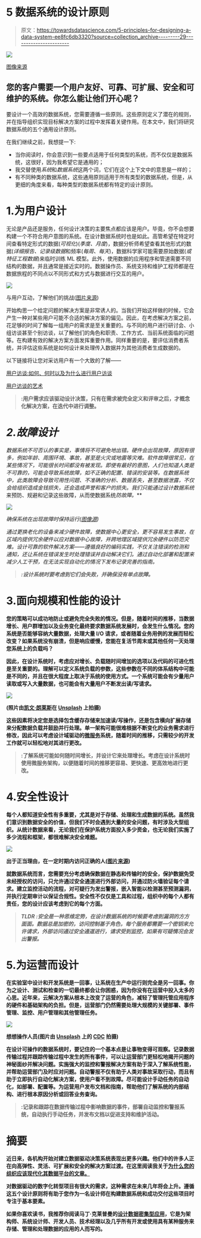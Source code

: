 # 5 数据系统的设计原则

> 原文：<https://towardsdatascience.com/5-principles-for-designing-a-data-system-ee8fc6db3320?source=collection_archive---------29----------------------->

![](img/db3d6b96121a541e9e1eec3e84230a25.png)

[图像来源](https://www.pexels.com/photo/woman-in-red-long-sleeve-writing-on-chalk-board-3769714/)

## 您的客户需要一个用户友好、可靠、可扩展、安全和可维护的系统。你怎么能让他们开心呢？

要设计一个高效的数据系统，您需要遵循一些原则。这些原则定义了潜在的规则，并在指导组织实现目标解决方案的过程中发挥着关键作用。在本文中，我们将研究数据系统的五个通用设计原则。

在我们继续之前，我想提一下:

*   当你阅读时，你会意识到一些要点适用于任何类型的系统，而不仅仅是数据系统，这很好，因为我希望它是通用的；
*   我交替使用*系统*和*数据系统*这两个词，它们在这个上下文中的意思是一样的；
*   有不同种类的数据系统，这些通用原则适用于所有类型的数据系统，但是，从更细的角度来看，每种类型的数据系统都有特定的设计原则。

# 1.为用户设计

无论是产品还是服务，任何设计决策的主要焦点都应该是用户。毕竟，你不会想要构建一个不符合用户意图的系统。在设计数据系统时也是如此。高管希望在特定时间查看特定形式的数据(*可视化*)(*季度、月度*)，数据分析师希望查看其他形式的数据(*详细报告、记录级数据*和频率(*每周、每天*)，数据科学家可能需要原始数据(*或特征工程数据*)来临时训练 ML 模型。此外，使用数据的应用程序和管道需要不同结构的数据，并且通常是接近实时的。数据操作员、系统支持和维护工程师都是在数据旅程的不同点以不同形式和方式与数据进行交互的用户。

![](img/843a6684b3624c99013e21f57e38d872.png)

与用户互动，了解他们的挑战([图片来源](https://www.pexels.com/photo/two-talking-women-while-using-laptop-1311547/))

开始构思一个给定问题的解决方案是非常诱人的。当我们开始这样做的时候，它会产生一种对某些用户可能不合适的解决方案的偏见。因此，在考虑解决方案之前，花足够的时间了解每一组用户的需求是至关重要的。与不同的用户进行研讨会、小组访谈甚至个别访谈，以了解他们的角色和职责、工作方式、当前系统面临的问题等。在构建有效的解决方案方面发挥重要作用。同样重要的是，要评估消费者系统，并评估这些系统是如何设计来处理传入数据并为其他消费者生成数据的。

以下链接将让您对采访用户有一个大致的了解——

[用户访谈:如何、何时以及为什么进行用户访谈](https://www.nngroup.com/articles/user-interviews/)

[用户访谈的艺术](https://medium.springboard.com/the-art-of-the-user-interview-cf40d1ca62e8)

> **:用户需求应该驱动设计决策，只有在需求被完全定义和评审之后，才概念化解决方案，在迭代中进行调整。**

# *2.故障设计*

*数据系统不可否认的事实是，事情将不可避免地出错。硬件会出现故障，原因有很多，例如年龄、周围环境、事故，甚至是火灾或地震等灾难。软件故障很常见，在某些情况下，可能很长时间都没有被发现。即使有最好的意图，人们也知道人类是不可靠的，可能会导致系统故障，如不正确的配置、错误的安装等。在数据系统中，此类故障会导致可用性问题、不准确的分析、数据丢失，甚至数据泄露，不仅会给组织造成金钱损失，还会造成声誉和客户的损失。我们只能通过设计数据系统*来预防、规避和记录这些故障，从而使数据系统*防故障。***

*![](img/773e0569a5481ff68492ecfffe3af4a6.png)*

*确保系统在出现故障时保持运行([图像源](https://www.pexels.com/photo/black-escalator-2876838/))*

*通过更换老化的设备来减少硬件故障，使数据中心更安全，更不容易发生事故，在区域内提供冗余硬件以应对数据中心故障，并跨地理区域提供冗余硬件以防范灾难。设计可靠的软件解决方案——遵循良好的编码实践，不仅关注错误的检测和通知，还让系统在错误发生时处理错误并自动解决它们。通过自动化部署和配置来减少人工干预，在无法实现自动化的情况下发布记录完善的指南。*

> ***:设计系统时要考虑到它们会失败，并确保没有单点故障。***

# **3.面向规模和性能的设计**

**您的策略可以成功地防止或避免完全失败的情况。但是，随着时间的推移，当数据增长、用户群增加以及业务变化最终要求数据系统发展时，会发生什么情况。您的系统是否能够容纳大量数据，处理大量 I/O 请求，或者随着业务用例的发展而轻松改变？如果系统没有崩溃，但是响应缓慢，您能在复活节周末或其他任何一天处理您系统上的负载吗？**

**因此，在设计系统时，考虑应对增长、负载随时间增加的选项以及代码的可进化性是至关重要的。理解可以定义系统负载的参数，这些参数在不同的体系结构中可能是不同的，并且在很大程度上取决于系统的使用方式。一个系统可能会有少量用户读取或写入大量数据，也可能会有大量用户不断发出读/写请求。**

**![](img/88a1f9cdc4e1ef48cda857675c29b15a.png)**

**(照片由[凯文·朗莱斯](https://unsplash.com/@laukev?utm_source=unsplash&utm_medium=referral&utm_content=creditCopyText)在 [Unsplash](https://unsplash.com/s/photos/mercedes-formula-1?utm_source=unsplash&utm_medium=referral&utm_content=creditCopyText) 上拍摄)**

**这些因素将决定您是选择包含缓存存储来加速读/写操作，还是包含横向扩展存储来分配数据负载并鼓励并行处理。单一架构可能很难根据不断变化的业务需求进行修改，因此可以考虑设计域驱动的[微服务](https://microservices.io/)系统，随着时间的推移，只需较少的开发工作就可以轻松地对其进行更改。**

> ****:了解系统可能如何随时间增长，并设计它来处理增长。考虑在设计系统时使用微服务架构，以便随着时间的推移更容易、更快速、更高效地进行更改。****

# **4.安全性设计**

**每个人都知道安全性有多重要，尤其是对于存储、处理和生成数据的系统。虽然我们意识到数据安全的价值，但我们不时会遇到大量的安全问题，有时涉及大型组织。从统计数据来看，无论我们在保护系统方面投入多少资金，也无论我们实施了多少流程和框架，都很难解决安全难题。**

**![](img/437d0b3930d72914d0a19d013bfac141.png)**

**出于正当理由，在一定时期内访问正确的人([图片来源](https://www.pexels.com/photo/coding-computer-data-depth-of-field-577585/))**

**就数据系统而言，您需要充分考虑确保数据在静态和传输时的安全，保护数据免受未经授权的访问，只允许通过安全通道进行外部访问，并通过防火墙验证每个请求。建立监控活动的流程，对可疑行为发出警报，嵌入智能以检测甚至预测漏洞，并执行定期审计以保证合规性。安全性不仅仅是工具和过程，组织中的每个人都有责任，您的设计应该考虑到它的每个方面。**

> *****TLDR*** *:安全是一种思维定势，在设计数据系统的时候要考虑到漏洞的方方面面。数据总是加密的，访问控制基于角色，每个服务都需要一个密钥来允许请求，外部访问通过安全通道进行，请求受到监控，如果有可疑情况会发出警报。***

# **5.为运营而设计**

**在实验室中设计和开发系统是一回事，让系统在生产中运行则完全是另一回事。你为之设计、测试和检查的一切最终都会让你困惑，因为你没有在运营中投入太多的心思。近年来，云解决方案从根本上改变了运营的角色，减轻了管理托管应用程序的硬件和基础架构的负担。但是，运营部门仍然需要处理大规模的关键部署、事件管理、监控、用户管理和其他管理任务。**

**![](img/cc1908109c887416ceb0d518c2ae68c9.png)**

**想想操作人员(图片由 [Unsplash](https://unsplash.com/s/photos/operations?utm_source=unsplash&utm_medium=referral&utm_content=creditCopyText) 上的 [CDC](https://unsplash.com/@cdc?utm_source=unsplash&utm_medium=referral&utm_content=creditCopyText) 拍摄)**

**在设计可操作的数据系统时，要记住的一个基本点是让事物变得可观察。记录数据传输过程并跟踪传输过程中发生的所有事件，可以让运营部门更轻松地揭开问题的神秘面纱并解决问题。实施强大的监控和警报解决方案有助于深入了解系统性能，并帮助运营部门及时应对问题。自动警报不仅有助于人类对事故采取行动，而且有助于立即执行自动化解决方案，使用户看不到故障。尽可能设计手动任务的自动化，如部署、配置等。为运营用户发布文档和指南，帮助他们了解系统的内部结构、进行根本原因分析或回答业务查询。**

> ****:记录和跟踪在数据传输过程中影响数据的事件，部署自动监控和警报系统，自动执行手动任务，并发布文档以促进支持和维护活动。****

# **摘要**

**近日来，各机构开始对建立数据驱动决策系统表现出更多兴趣。他们中的许多人正在向高弹性、灵活、可扩展和安全的解决方案过渡。在这里阅读我关于[为什么您的组织应该现代化其数据平台的文章。](https://medium.com/swlh/why-should-your-organisation-modernise-its-data-platform-b7923c420d9c)**

**对数据驱动的数字化转型项目有很大的需求，这种需求在未来几年将会上升。遵循这五个设计原则将有助于您作为一名设计师在构建数据系统和成功交付这些项目时专注于基本要素。**

**如果你喜欢读书，我推荐你阅读马丁·克莱普曼的[设计数据密集型应用](http://shop.oreilly.com/product/0636920032175.do)，它是为架构师、系统设计师、开发人员、技术经理以及几乎所有开发或使用具有某种服务来存储、管理和处理数据的应用的人而写的。**
